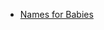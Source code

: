 - [Names for Babies](https://github.com/Anikcb/LightOj_Practice/blob/main/Codes/Names%20for%20Babies.cpp)
